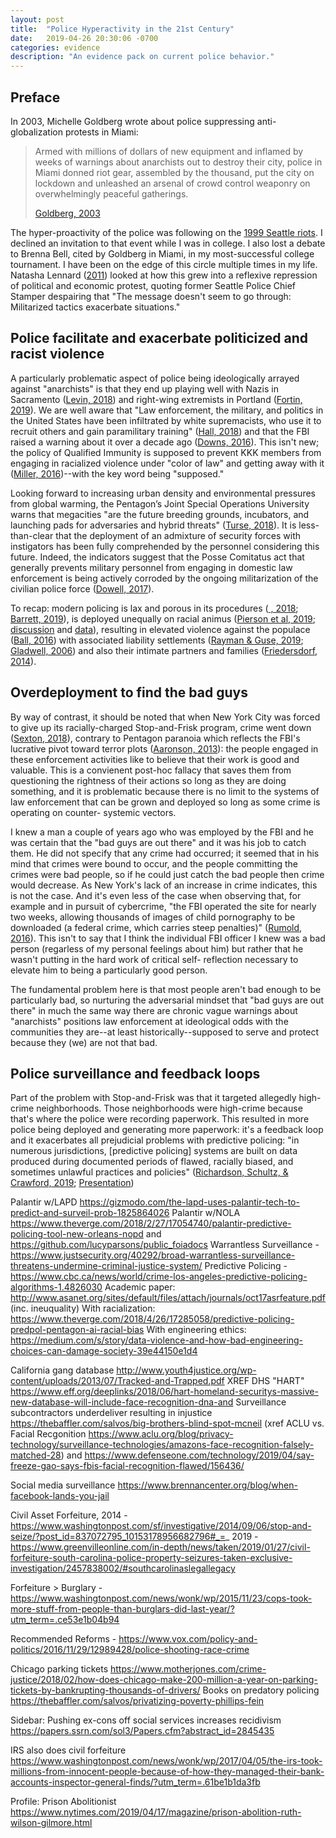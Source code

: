 ```yaml
---
layout: post
title:  "Police Hyperactivity in the 21st Century"
date:   2019-04-26 20:30:06 -0700
categories: evidence
description: "An evidence pack on current police behavior."
---
```


<h2>Preface</h2>

In 2003, Michelle Goldberg wrote about police suppressing anti-globalization protests
in Miami:
<blockquote>
<p>Armed with millions of dollars of new equipment and inflamed by weeks of warnings about 
anarchists out to destroy their city, police in Miami donned riot gear, assembled by the 
thousand, put the city on lockdown and unleashed an arsenal of crowd control weaponry on 
overwhelmingly peaceful gatherings.</p>
<footer><a href="https://www.salon.com/2003/12/17/miami_police/">Goldberg, 2003</a></footer>
</blockquote>
The hyper-proactivity of the police was following on the <a href="https://www.seattlepi.com/local/seattle-history/article/WTO-Riots-Battle-Seattle-1999-anniversary-13431709.php">1999 Seattle riots</a>. I declined
an invitation to that event while I was in college. I also lost a debate to Brenna Bell,
cited by Goldberg in Miami, in my most-successful college tournament. I have been on the edge
of this circle multiple times in my life. Natasha Lennard (<a 
href="https://www.salon.com/2011/11/23/robocops_vs_the_occupiers/">2011</a>)
looked at how this grew into a reflexive repression of political and economic protest, quoting
former Seattle Police Chief Stamper despairing that "The message doesn't seem to go through: 
Militarized tactics exacerbate situations."

<h2>Police facilitate and exacerbate politicized and racist violence</h2> 

A particularly problematic aspect of police being ideologically arrayed against "anarchists"
is that they end up playing well with Nazis in Sacramento (<a href="https://www.theguardian.com/world/2018/feb/09/california-police-white-supremacists-counter-protest">Levin, 2018</a>) and right-wing
extremists in Portland (<a href="https://www.nytimes.com/2019/02/17/us/portland-police-patriot-prayer-texts.html">Fortin,
2019</a>). We are well aware that "Law enforcement, the military, and politics in the United 
States have been infiltrated by white supremacists, who use it to recruit others and gain 
paramilitary training" (<a href="https://www.smh.com.au/world/north-america/in-the-us-white-supremacists-have-infiltrated-police-and-military-to-get-weapons-training-20180209-p4yzs5.html">Hall,
2018</a>) and that the FBI raised a warning about it over a decade ago (<a href="https://www.pbs.org/newshour/nation/fbi-white-supremacists-in-law-enforcement">Downs, 2016</a>). This isn't new; the policy of
Qualified Immunity is supposed to prevent KKK members from engaging in racialized
violence under "color of law" and getting away with it (<a href="http://www.lexwerks.com/article/trumping-qualified-immunity/">Miller, 
2016</a>)--with the key word being "supposed."

Looking forward to increasing urban density and environmental pressures from global warming,
the Pentagon’s Joint Special Operations University warns that megacities "are the future breeding 
grounds, incubators, and launching pads for adversaries and hybrid threats" (<a href="https://theintercept.com/2016/10/13/pentagon-video-warns-of-unavoidable-dystopian-future-for-worlds-biggest-cities/">Turse, 2018</a>).
It is less-than-clear that the deployment of an admixture of security forces with instigators has
been fully comprehended by the personnel considering this future. Indeed, the indicators suggest
that the Posse Comitatus act that generally prevents military personnel from engaging in domestic
law enforcement is being actively corroded by the ongoing militarization of the civilian police
force (<a href="https://ndupress.ndu.edu/Media/News/News-Article-View/Article/1130666/policing-in-america-how-dod-helped-undermine-posse-comitatus/">Dowell, 2017</a>). 

To recap: modern policing is lax and porous in its procedures (<a href="https://theintercept.com/2018/01/09/dark-side-fbi-dea-illegal-searches-secret-evidence/"> , 2018</a>; <a href="https://www.washingtonpost.com/world/national-security/senate-memo-blasts-us-marshals-service-for-alleged-misconduct-overspending/2019/01/03/d322ee7c-0f9a-11e9-831f-3aa2c2be4cbd_story.html">Barrett, 2019</a>), is deployed unequally on racial
animus (<a href="https://5harad.com/papers/100M-stops.pdf">Pierson et al, 2019</a>; <a href="https://twitter.com/5harad/status/1105985260041297920">discussion</a> and <a href="https://openpolicing.stanford.edu/">data</a>), resulting
in elevated violence against the populace (<a href="https://granta.com/violence-in-blue/">Ball, 2016</a>)
with associated liability settlements (<a href="https://www.nydailynews.com/new-york/ny-stringer-report-nypd-payout-settlement-lawsuits-20190415-2zzm2zkhpna63dtlcr2zks6eoq-story.html">Rayman
&amp; Guse, 2019</a>; <a href="http://dpbh.nv.gov/uploadedFiles/A%20MillionDollarMurray.pdf">Gladwell, 2006</a>)
and also their intimate partners and families (<a href="https://www.theatlantic.com/national/archive/2014/09/police-officers-who-hit-their-wives-or-girlfriends/380329/">Friedersdorf, 2014</a>).

<h2>Overdeployment to find the bad guys</h2>

By way of contrast, it should be noted that when New York City was forced to give up its 
racially-charged Stop-and-Frisk program, crime went down (<a href="https://www.propublica.org/article/in-new-york-crime-falls-along-with-police-stops">Sexton, 2018</a>), contrary to Pentagon paranoia
which reflects the FBI's lucrative pivot toward terror plots (<a href="https://www.amazon.com/Terror-Factory-Inside-Maufactured-Terrorism-ebook/dp/B00ATLNH78/">Aaronson, 2013</a>): the people
engaged in these enforcement activities like to believe that their work is good and valuable. This
is a convienent post-hoc fallacy that saves them from questioning the rightness of their actions
so long as they are doing something, and it is problematic because there is no limit to the systems
of law enforcement that can be grown and deployed so long as some crime is operating on counter-
systemic vectors.

I knew a man a couple of years ago who was employed by the FBI and he was certain that the "bad guys
are out there" and it was his job to catch them. He did not specify that any crime had occurred;
it seemed that in his mind that crimes were bound to occur, and the people committing the crimes
were bad people, so if he could just catch the bad people then crime would decrease. As New York's
lack of an increase in crime indicates, this is not the case. And it's even less of the case
when observing that, for example and in pursuit of cybercrime, "the FBI operated the site for nearly 
two weeks, allowing thousands of images of child pornography to be downloaded (a federal crime, which carries 
steep penalties)" (<a href="https://www.eff.org/deeplinks/2016/09/playpen-story-fbis-unprecedented-and-illegal-hacking-operation">Rumold, 2016</a>). This isn't to say that I think the individual FBI officer I knew was a bad person (regarless of my
personal feelings about him) but rather that he wasn't putting in the hard work of critical self-
reflection necessary to elevate him to being a particularly good person.

The fundamental problem here is that most people aren't bad enough to be particularly bad, so
nurturing the adversarial mindset that "bad guys are out there" in much the same way there are
chronic vague warnings about "anarchists" positions law enforcement at ideological odds with the
communities they are--at least historically--supposed to serve and protect because they (we) are
not that bad.

<h2>Police surveillance and feedback loops</h2>

Part of the problem with Stop-and-Frisk was that it targeted allegedly high-crime neighborhoods. Those
neighborhoods were high-crime because that's where the police were recording paperwork. This resulted
in more police being deployed and generating more paperwork: it's a feedback loop and it exacerbates
all prejudicial problems with predictive policing: "in numerous jurisdictions, [predictive policing] 
systems are built on data produced during documented periods of flawed, racially biased, and sometimes 
unlawful practices and policies" (<a href="https://papers.ssrn.com/sol3/papers.cfm?abstract_id=3333423">Richardson, 
Schultz, &amp; Crawford, 2019</a>; <a href="https://cyber.harvard.edu/events/2019-04-16/dirty-data-bad-predictions">Presentation</a>)


Palantir w/LAPD https://gizmodo.com/the-lapd-uses-palantir-tech-to-predict-and-surveil-prob-1825864026
Palantir w/NOLA https://www.theverge.com/2018/2/27/17054740/palantir-predictive-policing-tool-new-orleans-nopd and https://github.com/lucyparsons/public_foiadocs
Warrantless Surveillance - https://www.justsecurity.org/40292/broad-warrantless-surveillance-threatens-undermine-criminal-justice-system/
Predictive Policing - https://www.cbc.ca/news/world/crime-los-angeles-predictive-policing-algorithms-1.4826030
Academic paper: http://www.asanet.org/sites/default/files/attach/journals/oct17asrfeature.pdf (inc. ineuquality)
With racialization: https://www.theverge.com/2018/4/26/17285058/predictive-policing-predpol-pentagon-ai-racial-bias
With engineering ethics: https://medium.com/s/story/data-violence-and-how-bad-engineering-choices-can-damage-society-39e44150e1d4

California gang database http://www.youth4justice.org/wp-content/uploads/2013/07/Tracked-and-Trapped.pdf
XREF DHS "HART" https://www.eff.org/deeplinks/2018/06/hart-homeland-securitys-massive-new-database-will-include-face-recognition-dna-and
Surveillance subcontractors underdeliver resulting in injustice https://thebaffler.com/salvos/big-brothers-blind-spot-mcneil
(xref ACLU vs. Facial Recgonition https://www.aclu.org/blog/privacy-technology/surveillance-technologies/amazons-face-recognition-falsely-matched-28)
and https://www.defenseone.com/technology/2019/04/say-freeze-gao-says-fbis-facial-recognition-flawed/156436/

Social media surveillance https://www.brennancenter.org/blog/when-facebook-lands-you-jail



Civil Asset Forfeiture, 2014 - https://www.washingtonpost.com/sf/investigative/2014/09/06/stop-and-seize/?post_id=837072795_10153178956682796#_=_
2019 - https://www.greenvilleonline.com/in-depth/news/taken/2019/01/27/civil-forfeiture-south-carolina-police-property-seizures-taken-exclusive-investigation/2457838002/#southcarolinaslegallegacy

Forfeiture > Burglary - https://www.washingtonpost.com/news/wonk/wp/2015/11/23/cops-took-more-stuff-from-people-than-burglars-did-last-year/?utm_term=.ce53e1b04b94

Recommended Reforms - https://www.vox.com/policy-and-politics/2016/11/29/12989428/police-shooting-race-crime


Chicago parking tickets https://www.motherjones.com/crime-justice/2018/02/how-does-chicago-make-200-million-a-year-on-parking-tickets-by-bankrupting-thousands-of-drivers/ 
Books on predatory policing https://thebaffler.com/salvos/privatizing-poverty-phillips-fein

Sidebar:
Pushing ex-cons off social services increases recidivism https://papers.ssrn.com/sol3/Papers.cfm?abstract_id=2845435

IRS also does civil forfeiture https://www.washingtonpost.com/news/wonk/wp/2017/04/05/the-irs-took-millions-from-innocent-people-because-of-how-they-managed-their-bank-accounts-inspector-general-finds/?utm_term=.61be1b1da3fb

Profile: Prison Abolitionist https://www.nytimes.com/2019/04/17/magazine/prison-abolition-ruth-wilson-gilmore.html